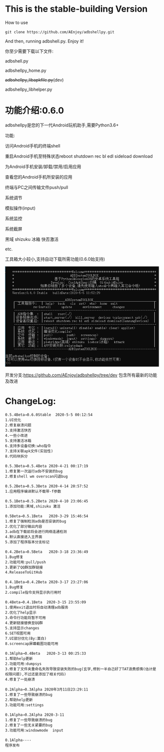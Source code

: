 # This is the stable-building Version

How to use

```
git clone https://github.com/AEnjoy/adbshellpy.git
```

And then, running adbshell.py. Enjoy it!

你至少需要下载以下文件:

adbshell.py

adbshellpy_home.py

~~adbshellpy_libapkfile.py~~(dev)

adbshellpy_libhelper.py

# 功能介绍:0.6.0

adbshellpy是您的下一代Android玩机助手,需要Python3.6+

功能:

访问Android手机的终端shell

重启Android手机至特殊状态reboot shutdown rec bl edl sideload download

为Android手机安装/卸载/禁用/启用应用

查看您的Android手机所安装的应用

终端与PC之间传输文件push/pull

系统调节

模拟操作(input)

系统监控

系统截屏

黑域 shizuku  冰箱  快否激活

etc.

工具箱大小较小,支持自动下载所需功能(0.6.0始支持)

![功能界面](des.png)

开发分支:https://github.com/AEnjoy/adbshellpy/tree/dev 包含所有最新的功能及改进

# ChangeLog:

```
0.5.4Beta→0.6.0Stable  2020-5-5 00:12:54
1.UI优化
2.修复崩溃问题
3.支持激活快否
4.一些小改进
5.支持激活冰箱
6.支持多设备切换:who指令
7.支持关联apk文件(实验性)
8.代码块拆分

0.5.3Beta→0.5.4Beta 2020-4-21 00:17:19
1.修复第一次运行adb不安装的bug
2.修复shell wm overscan闪退bug

0.5.2Beta→0.5.3Beta 2020-4-14 20:57:52
1.应用程序编译默认不载带-f参数

0.5.1Beta→0.5.2Beta 2020-4-10 23:06:45
1.添加功能:黑域,shizuku 激活

0.5Beta→0.5.1Beta   2020-3-29 15:46:54
1.修复了强制检测adb是否安装的bug
2.优化了部分输出内容
3.adb在下载前将会进行网络连通检测
4.默认直接进入主界面
5.添加了程序版本分支标记

0.4.2Beta→0.5Beta   2020-3-18 23:36:49
1.Bug修复
2.功能可用:pull/push
3.更新了QQ群加群链接
4.ReleaseToGitHub

0.4.1Beta→0.4.2Beta 2020-3-17 23:27:06
1.Bug修复
2.compile指令支持显示执行用时

0.4Beta→0.4.1Beta  2020-3-15 23:55:09 
1.使用exit退出时将自动清理adb服务
2.优化了help显示
3.命令行功能将暂不可用
4.更新链接替换至QQ群
5.支持显示changes
6.SET视图可用
7.UI部分优化(By:莫白)
8.screencap屏幕截图功能可用

0.3Alpha→0.4Beta   2020-3-13 00:25:33
1.帮助help更新
2.功能可用:dumpsys
3.修复了文件夹重命名失败导致安装失败的bug(玄学,修到一半自己好了TAT浪费感情(估计是权限问题),不过还是添加了相关代码)
4.修复了一处崩溃

0.2Alpha→0.3Alpha 2020年3月11日23:29:11
1.修复了一些导致崩溃的bug
2.帮助help更新
3.功能可用:settings

0.1Alpha→0.2Alpha 2020-3-11 
1.修复了一些导致崩溃的bug
2.修复了一些无关紧要的bug
3.功能可用:windowmode  input

0.1Alpha----
程序发布
```


